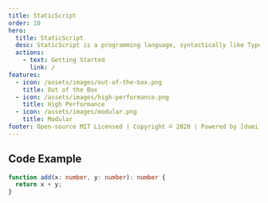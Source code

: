 ```yaml
---
title: StaticScript
order: 10
hero:
  title: StaticScript
  desc: StaticScript is a programming language, syntactically like TypeScript.
  actions:
    - text: Getting Started
      link: /
features:
  - icon: /assets/images/out-of-the-box.png
    title: Out of the Box 
  - icon: /assets/images/high-performance.png
    title: High Performance
  - icon: /assets/images/modular.png
    title: Modular
footer: Open-source MIT Licensed | Copyright © 2020 | Powered by [dumi](https://d.umijs.org)
---
```


## Code Example

```ts
function add(x: number, y: number): number {
  return x + y;
}
```